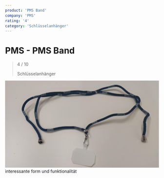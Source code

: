 ```yaml
---
product: 'PMS Band'
company: 'PMS'
rating: '4'
category: 'Schlüsselanhänger'
---
```


# PMS - PMS Band
>
> 4 / 10
>
> Schlüsselanhänger

![PMS Band](./assets/pms-pms-band-1b22035a-230b-47ee-ab11-ece4c7e51a7c.jpg)
interessante form und funktionalität
